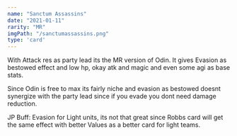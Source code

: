 ```yaml
---
name: "Sanctum Assassins"
date: "2021-01-11"
rarity: "MR"
imgPath: "/sanctumassassins.png"
type: 'card'
---
```


With Attack res as party lead its the MR version of Odin. It gives Evasion as bestowed effect and low hp, okay atk and magic and even some agi as base stats.

Since Odin is free to max its fairly niche and evasion as bestowed doesnt synergize with the party lead since if you evade you dont need damage reduction.

JP Buff: Evasion for Light units, its not that great since Robbs card will get the same effect with better Values as a better card for light teams.
